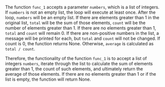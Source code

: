 The function `func_1` accepts a parameter `numbers`, which is a list of integers. If `numbers` is not an empty list, the loop will execute at least once. After the loop, `numbers` will be an empty list. If there are elements greater than 1 in the original list, `total` will be the sum of those elements, `count` will be the number of elements greater than 1. If there are no elements greater than 1, `total` and `count` will remain 0. If there are non-positive numbers in the list, a message will be printed for each, but `total` and `count` will not be changed. If count is 0, the function returns None. Otherwise, `average` is calculated as `total / count`. 

Therefore, the functionality of the function `func_1` is to accept a list of integers `numbers`, iterate through the list to calculate the sum of elements greater than 1, the count of such elements, and ultimately return the average of those elements. If there are no elements greater than 1 or if the list is empty, the function will return None.